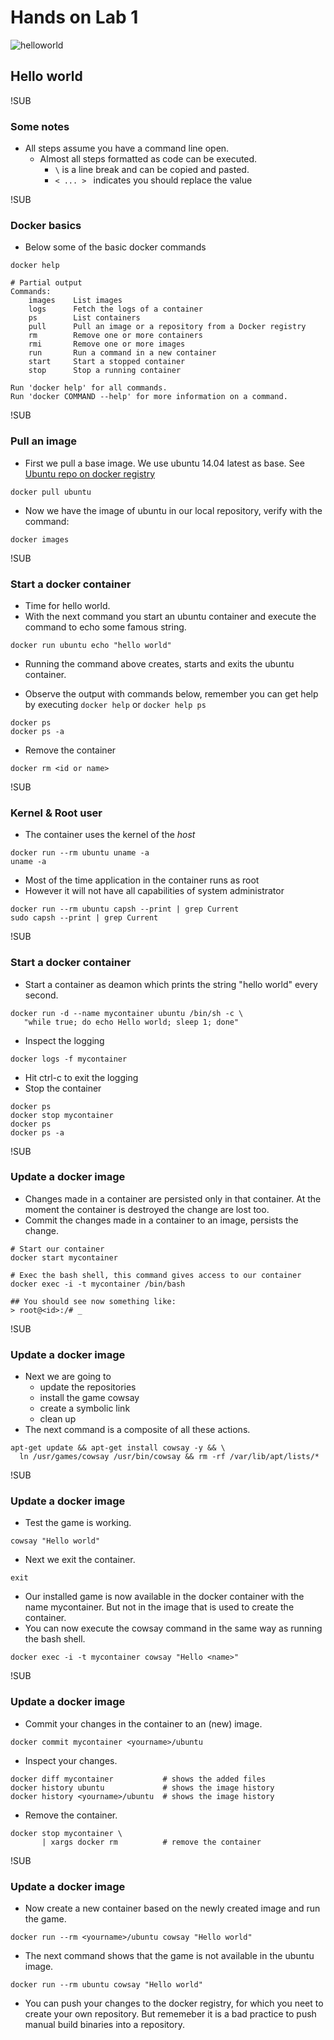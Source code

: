 # Hands on Lab 1
![helloworld](images/helloworld.png)
## Hello world

!SUB
### Some notes
* All steps assume you have a command line open.
  * Almost all steps formatted as code can be executed.
    *  `\` is a line break and can be copied and pasted.
    * `< ... > ` indicates you should replace the value

!SUB
### Docker basics
* Below some of the basic docker commands

```
docker help

# Partial output
Commands:
    images    List images
    logs      Fetch the logs of a container
    ps        List containers
    pull      Pull an image or a repository from a Docker registry
    rm        Remove one or more containers
    rmi       Remove one or more images
    run       Run a command in a new container
    start     Start a stopped container
    stop      Stop a running container

Run 'docker help' for all commands.
Run 'docker COMMAND --help' for more information on a command.
```

!SUB
### Pull an image
* First we pull a base image. We use ubuntu 14.04 latest as base. See [Ubuntu repo on docker registry](https://registry.hub.docker.com/_/ubuntu/)
```
docker pull ubuntu
```
* Now we have the image of ubuntu in our local repository, verify with the command:
```
docker images
```

!SUB
### Start a docker container
* Time for hello world.
* With the next command you start an ubuntu container and execute the command to echo some famous string.
```
docker run ubuntu echo "hello world"
```
* Running the command above creates, starts and exits the ubuntu container.
- Observe the output with commands below, remember you can get help by executing `docker help` or `docker help ps`
```
docker ps
docker ps -a
```
- Remove the container
```
docker rm <id or name>
```

!SUB
### Kernel & Root user
* The container uses the kernel of the *host*
```
docker run --rm ubuntu uname -a
uname -a
```
* Most of the time application in the container runs as root
* However it will not have all capabilities of system administrator
```
docker run --rm ubuntu capsh --print | grep Current
sudo capsh --print | grep Current
```

!SUB
### Start a docker container
* Start a container as deamon which prints the string "hello world" every second.
```
docker run -d --name mycontainer ubuntu /bin/sh -c \
   "while true; do echo Hello world; sleep 1; done"
```
* Inspect the logging
```
docker logs -f mycontainer
```
* Hit ctrl-c to exit the logging
* Stop the container
```
docker ps
docker stop mycontainer
docker ps
docker ps -a
```

!SUB
### Update a docker image

* Changes made in a container are persisted only in that container. At the moment the container is destroyed the change are lost too.
* Commit the changes made in a container to an image, persists the change.

```
# Start our container
docker start mycontainer

# Exec the bash shell, this command gives access to our container
docker exec -i -t mycontainer /bin/bash

## You should see now something like:
> root@<id>:/# _
```

!SUB
### Update a docker image
* Next we are going to
  * update the repositories
  * install the game cowsay
  * create a symbolic link
  * clean up
* The next command is a composite of all these actions.

```
apt-get update && apt-get install cowsay -y && \
  ln /usr/games/cowsay /usr/bin/cowsay && rm -rf /var/lib/apt/lists/*

```

!SUB
### Update a docker image

* Test the game is working.
```
cowsay "Hello world"
```
* Next we exit the container.
```
exit
```
* Our installed game is now available in the docker container with the name mycontainer. But not in the image that is used to create the container.
* You can now execute the cowsay command in the same way as running the bash shell.
```
docker exec -i -t mycontainer cowsay "Hello <name>"
```

!SUB

### Update a docker image
* Commit your changes in the container to an (new) image.
```
docker commit mycontainer <yourname>/ubuntu
```
* Inspect your changes.
```
docker diff mycontainer           # shows the added files
docker history ubuntu             # shows the image history
docker history <yourname>/ubuntu  # shows the image history
```
* Remove the container.
```
docker stop mycontainer \
       | xargs docker rm          # remove the container
```


!SUB
### Update a docker image
* Now create a new container based on the newly created image and run the game.
```
docker run --rm <yourname>/ubuntu cowsay "Hello world"
```
* The next command shows that the game is not available in the ubuntu image.
```
docker run --rm ubuntu cowsay "Hello world"
```
* You can push your changes to the docker registry, for which you neet to create your own repository. But rememeber it is a bad practice to push manual build binaries into a repository.

